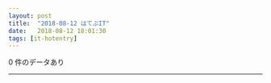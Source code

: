 ```yaml
---
layout: post
title:  "2018-08-12 はてぶIT"
date:   2018-08-12 18:01:30
tags: [it-hotentry]
---
```

0 件のデータあり

<hr>
